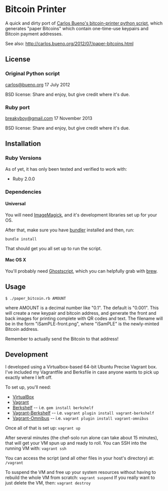 Bitcoin Printer
===============

A quick and dirty port of [Carlos Bueno's bitcoin-printer python script](https://github.com/aristus/bitcoin-printer), which generates "paper Bitcoins" which contain one-time-use keypairs and Bitcoin payment addresses.

See also: http://carlos.bueno.org/2012/07/paper-bitcoins.html

## License
### Original Python script
carlos@bueno.org 17 July 2012

BSD license: Share and enjoy, but give credit where it's due.

### Ruby port
breakyboy@gmail.com 17 November 2013

BSD license: Share and enjoy, but give credit where it's due.

## Installation
### Ruby Versions
As of yet, it has only been tested and verified to work with:
- Ruby 2.0.0

### Dependencies
#### Universal
You will need [ImageMagick](http://www.imagemagick.org/), and it's development libraries set up for your OS.

After that, make sure you have [bundler](http://bundler.io/) installed and then, run:
```
bundle install
```
That should get you all set up to run the script.

#### Mac OS X
You'll probably need [Ghostscript](http://www.ghostscript.com/), which you can helpfully grab with [brew](http://brew.sh/).

## Usage
```
$ ./paper_bitcoin.rb AMOUNT
```
where AMOUNT is a decimal number like "0.1". The default is "0.001". This will create a new keypair and bitcoin address, and generate the front and back images for printing complete with QR codes and text. The filename will be in the form "iSamPLE-front.png", where "iSamPLE" is the newly-minted Bitcoin address.

Remember to actually send the Bitcoin to that address!

## Development
I developed using a Virtualbox-based 64-bit Ubuntu Precise Vagrant box. I've included my Vagrantfile and Berksfile in case anyone wants to pick up exactly where I left off.

To set up, you'll need:

- [VirtualBox](https://www.virtualbox.org/wiki/Downloads)
- [Vagrant](http://downloads.vagrantup.com/)
- [Berkshelf](http://berkshelf.com/) -- i.e. ```gem install berkshelf```
- [Vagrant-Berkshelf](https://github.com/berkshelf/vagrant-berkshelf) -- i.e. ```vagrant plugin install vagrant-berkshelf```
- [Vagrant-Omnibus](https://github.com/schisamo/vagrant-omnibus) -- i.e. ```vagrant plugin install vagrant-omnibus```

Once all of that is set up:
```vagrant up```

After several minutes (the chef-solo run alone can take about 15 minutes), that will get your VM spun up and ready to roll. You can SSH into the running VM with: ```vagrant ssh```

You can access the script (and all other files in your host's directory) at: ```/vagrant```

To suspend the VM and free up your system resources without having to rebuild the whole VM from scratch: ```vagrant suspend```
If you really want to just delete the VM, then: ```vagrant destroy```
